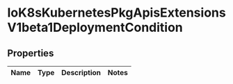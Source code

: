 
# IoK8sKubernetesPkgApisExtensionsV1beta1DeploymentCondition

## Properties
Name | Type | Description | Notes
------------ | ------------- | ------------- | -------------




